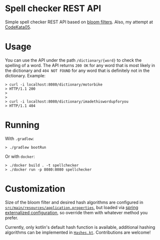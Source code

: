 # Spell checker REST API
Simple spell checker REST API based on [bloom filters](https://en.wikipedia.org/wiki/Bloom_filter). Also, my attempt at [CodeKata05](http://codekata.com/kata/kata05-bloom-filters/).

# Usage
You can use the API under the path `/dictionary/{word}` to check the spelling of a word. The API returns `200 OK` for any word that is most likely in the dictionary and `404 NOT FOUND` for any word that is definitely not in the dictionary. Example:

```shell
> curl -i localhost:8080/dictionary/motorbike  
> HTTP/1.1 200
>
>
> curl -i localhost:8080/dictionary/imadethiswordupforyou
> HTTP/1.1 404 
``` 

# Running

With `.gradlew`:

```shell
> ./gradlew bootRun
```

Or with `docker`:
```shell
> ./docker build . -t spellchecker
> ./docker run -p 8080:8080 spellchecker
```

# Customization

Size of the bloom filter and desired hash algorithms are configured in [`src/main/resources/application.properties`](src/main/resources/application.properties),
but loaded via [spring externalized configuration](https://docs.spring.io/spring-boot/docs/2.1.12.RELEASE/reference/html/boot-features-external-config.html), so override them with whatever method you prefer.

Currently, only kotlin's default hash function is available, additional hashing algorithms can be implemented in [`Hashes.kt`](src/main/kotlin/com/larscheid/bloomfilter/hash/Hashes.kt). Contributions are welcome!